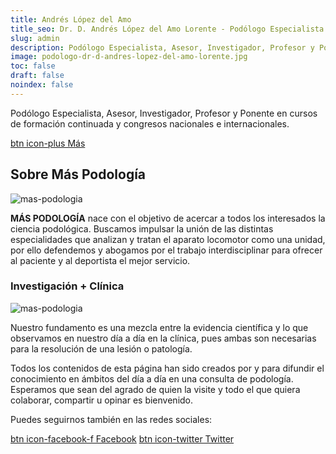 ```yaml
---
title: Andrés López del Amo
title_seo: Dr. D. Andrés López del Amo Lorente - Podólogo Especialista
slug: admin
description: Podólogo Especialista, Asesor, Investigador, Profesor y Ponente en cursos de formación continuada y congresos nacionales e internacionales.
image: podologo-dr-d-andres-lopez-del-amo-lorente.jpg
toc: false
draft: false
noindex: false
---
```

Podólogo Especialista, Asesor, Investigador, Profesor y Ponente en cursos de formación continuada y congresos nacionales e internacionales.

[btn icon-plus Más](/#dr-d-andres-lopez-del-amo-lorente)

## Sobre Más Podología

![mas-podologia](mas-podologia-1.jpg)

**MÁS PODOLOGÍA** nace con el objetivo de acercar a todos los interesados la ciencia podológica. Buscamos impulsar la unión de las distintas especialidades que analizan y tratan el aparato locomotor como una unidad, por ello defendemos y abogamos por el trabajo interdisciplinar para ofrecer al paciente y al deportista el mejor servicio.

### Investigación + Clínica

![mas-podologia](clinica-lopez-del-amo-trabajando-podologia-analisis-pisada.jpg)

Nuestro fundamento es una mezcla entre la evidencia científica y lo que observamos en nuestro día a día en la clínica, pues ambas son necesarias para la resolución de una lesión o patología.

Todos los contenidos de esta página han sido creados por y para difundir el conocimiento en ámbitos del día a día en una consulta de podología. Esperamos que sean del agrado de quien la visite y todo el que quiera colaborar, compartir u opinar es bienvenido.

Puedes seguirnos también en las redes sociales:

[btn icon-facebook-f Facebook](https://www.facebook.com/maspodologia/)
[btn icon-twitter Twitter](https://twitter.com/maspodologia)